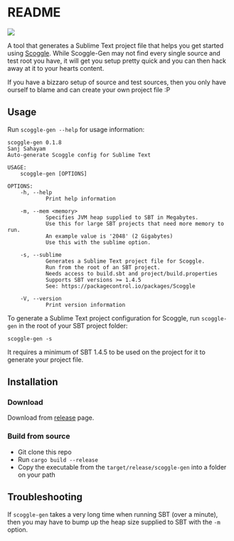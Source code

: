 # README

![](https://img.shields.io/github/v/release/ssanj/scoggle-gen?display_name=tag)

A tool that generates a Sublime Text project file that helps you get started using [Scoggle](https://packagecontrol.io/packages/Scoggle). While Scoggle-Gen may not find every single source and test root you have, it will get you setup pretty quick and you can then hack away at it to your hearts content.

If you have a bizzaro setup of source and test sources, then you only have ourself to blame and can create your own project file :P

## Usage

Run `scoggle-gen --help` for usage information:

```
scoggle-gen 0.1.8
Sanj Sahayam
Auto-generate Scoggle config for Sublime Text

USAGE:
    scoggle-gen [OPTIONS]

OPTIONS:
    -h, --help
            Print help information

    -m, --mem <memory>
            Specifies JVM heap supplied to SBT in Megabytes.
            Use this for large SBT projects that need more memory to run.
            An example value is '2048' (2 Gigabytes)
            Use this with the sublime option.

    -s, --sublime
            Generates a Sublime Text project file for Scoggle.
            Run from the root of an SBT project.
            Needs access to build.sbt and project/build.properties
            Supports SBT versions >= 1.4.5
            See: https://packagecontrol.io/packages/Scoggle

    -V, --version
            Print version information

```

To generate a Sublime Text project configuration for Scoggle, run `scoggle-gen` in the root of your SBT project folder:

```
scoggle-gen -s
```

It requires a minimum of SBT 1.4.5 to be used on the project for it to generate your project file.

## Installation

### Download

Download from [release](https://github.com/ssanj/scoggle-gen/releases) page.


### Build from source

- Git clone this repo
- Run `cargo build --release`
- Copy the executable from the `target/release/scoggle-gen` into a folder on your path


## Troubleshooting

If `scoggle-gen` takes a very long time when running SBT (over a minute), then you may have to bump up the heap size supplied to SBT with the `-m` option.
